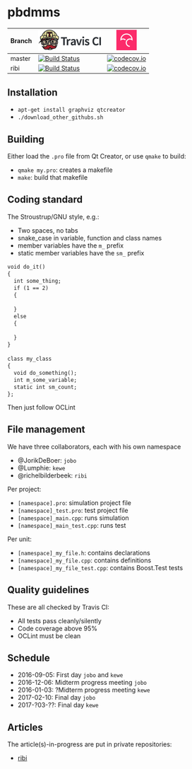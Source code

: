 # pbdmms

Branch|[![Travis CI logo](TravisCI.png)](https://travis-ci.org)|[![Codecov logo](Codecov.png)](https://www.codecov.io)
---|---|---
master|[![Build Status](https://travis-ci.org/richelbilderbeek/pbdmms.svg?branch=master)](https://travis-ci.org/richelbilderbeek/pbdmms)|[![codecov.io](https://codecov.io/github/richelbilderbeek/pbdmms/coverage.svg?branch=master)](https://codecov.io/github/richelbilderbeek/pbdmms?branch=master)
ribi|[![Build Status](https://travis-ci.org/richelbilderbeek/pbdmms.svg?branch=ribi)](https://travis-ci.org/richelbilderbeek/pbdmms)|[![codecov.io](https://codecov.io/github/richelbilderbeek/pbdmms/coverage.svg?branch=ribi)](https://codecov.io/github/richelbilderbeek/pbdmms?branch=ribi)

## Installation

 * `apt-get install graphviz qtcreator`
 * `./download_other_githubs.sh`

## Building

Either load the `.pro` file from Qt Creator, or use `qmake` to build:

 * `qmake my.pro`: creates a makefile
 * `make`: build that makefile

## Coding standard

The Stroustrup/GNU style, e.g.:

 * Two spaces, no tabs
 * snake_case in variable, function and class names
 * member variables have the `m_` prefix
 * static member variables have the `sm_` prefix

```
void do_it()
{
  int some_thing;
  if (1 == 2) 
  {

  }
  else
  {

  }
}

class my_class
{
  void do_something();
  int m_some_variable;
  static int sm_count;
};
```
Then just follow OCLint

## File management

We have three collaborators, each with his own namespace
 * @JorikDeBoer: `jobo`
 * @Lumphie: `kewe`
 * @richelbilderbeek: `ribi`

Per project:

 * `[namespace].pro`: simulation project file
 * `[namespace]_test.pro`: test project file
 * `[namespace]_main.cpp`: runs simulation
 * `[namespace]_main_test.cpp`: runs test

Per unit:

 * `[namespace]_my_file.h`: contains declarations
 * `[namespace]_my_file.cpp`: contains definitions
 * `[namespace]_my_file_test.cpp`: contains Boost.Test tests

## Quality guidelines

These are all checked by Travis CI:

 * All tests pass cleanly/silently
 * Code coverage above 95%
 * OCLint must be clean

## Schedule

 * 2016-09-05: First day `jobo` and `kewe`
 * 2016-12-06: Midterm progress meeting `jobo`
 * 2016-01-03: ?Midterm progress meeting `kewe`
 * 2017-02-10: Final day `jobo`
 * 2017-?03-??: Final day `kewe`

## Articles 

The article(s)-in-progress are put in private repositories:

 * [ribi](https://github.com/richelbilderbeek/distancer_article)
